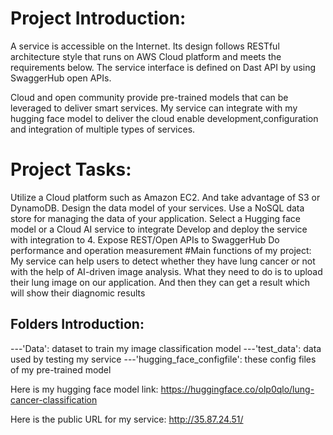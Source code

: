 # Project Introduction: 
A service is accessible on the Internet. Its design follows RESTful architecture style that runs on AWS Cloud platform and meets the requirements below. The service interface is defined on Dast API by using SwaggerHub open APIs.

Cloud and open community provide pre-trained models that can be leveraged to deliver smart services. My service can integrate with my hugging face model to deliver the cloud enable development,configuration and integration of multiple types of services.

# Project Tasks:

Utilize a Cloud platform such as Amazon EC2. And take advantage of S3 or DynamoDB.
Design the data model of your services.
Use a NoSQL data store for managing the data of your application.
Select a Hugging face model or a Cloud AI service to integrate
Develop and deploy the service with integration to 4.
Expose REST/Open APIs to SwaggerHub
Do performance and operation measurement
#Main functions of my project: My service can help users to detect whether they have lung cancer or not with the help of AI-driven image analysis. What they need to do is to upload their lung image on our application. And then they can get a result which will show their diagnomic results

## Folders Introduction: 
---'Data': dataset to train my image classification model 
---'test_data': data used by testing my service 
---'hugging_face_configfile': these config files of my pre-trained model

Here is my hugging face model link: https://huggingface.co/olp0qlo/lung-cancer-classification

Here is the public URL for my service: http://35.87.24.51/
